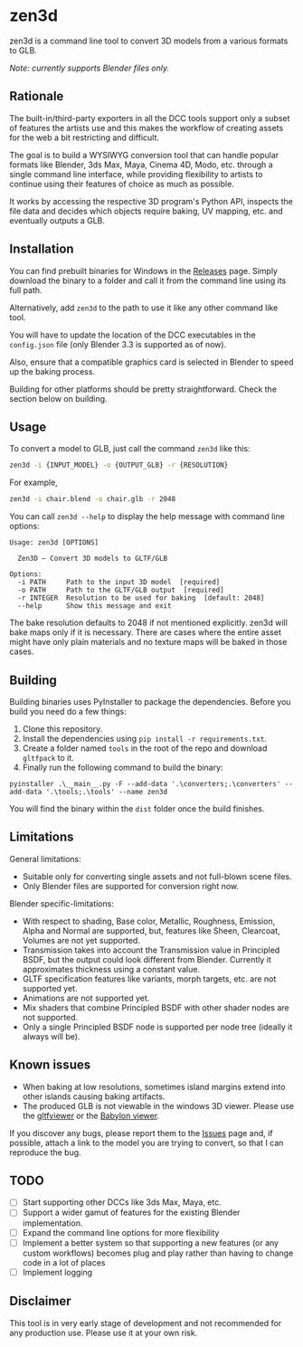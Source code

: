 # zen3d

zen3d is a command line tool to convert 3D models from a various formats to GLB.

*Note: currently supports Blender files only.* 

## Rationale

The built-in/third-party exporters in all the DCC tools support only a subset of features the artists use and this makes the workflow of creating assets for the web a bit restricting and difficult.

The goal is to build a WYSIWYG conversion tool that can handle popular formats like Blender, 3ds Max, Maya, Cinema 4D, Modo, etc. through a single command line interface, while providing flexibility to artists to continue using their features of choice as much as possible. 

It works by accessing the respective 3D program's Python API, inspects the file data and decides which objects require baking, UV mapping, etc. and eventually outputs a GLB.

## Installation

You can find prebuilt binaries for Windows in the [Releases](https://github.com/salaivv/zen3d/releases) page. Simply download the binary to a folder and call it from the command line using its full path. 

Alternatively, add `zen3d` to the path to use it like any other command like tool.

You will have to update the location of the DCC executables in the `config.json` file (only Blender 3.3 is supported as of now).

Also, ensure that a compatible graphics card is selected in Blender to speed up the baking process.

Building for other platforms should be pretty straightforward. Check the section below on building.

## Usage

To convert a model to GLB, just call the command `zen3d` like this:

```bash
zen3d -i {INPUT_MODEL} -o {OUTPUT_GLB} -r {RESOLUTION}
```

For example,

```bash
zen3d -i chair.blend -o chair.glb -r 2048
```

You can call `zen3d --help` to display the help message with command line options:

```
Usage: zen3d [OPTIONS]

  Zen3D – Convert 3D models to GLTF/GLB

Options:
  -i PATH     Path to the input 3D model  [required]
  -o PATH     Path to the GLTF/GLB output  [required]
  -r INTEGER  Resolution to be used for baking  [default: 2048]
  --help      Show this message and exit
```

The bake resolution defaults to 2048 if not mentioned explicitly. zen3d will bake maps only if it is necessary. There are cases where the entire asset might have only plain materials and no texture maps will be baked in those cases.

## Building

Building binaries uses PyInstaller to package the dependencies. Before you build you need do a few things:

1. Clone this repository.
2. Install the dependencies using `pip install -r requirements.txt`.
3. Create a folder named `tools` in the root of the repo and download `gltfpack` to it.
4. Finally run the following command to build the binary:

```
pyinstaller .\__main__.py -F --add-data '.\converters;.\converters' --add-data '.\tools;.\tools' --name zen3d
```

You will find the binary within the `dist` folder once the build finishes.

## Limitations

General limitations:

- Suitable only for converting single assets and not full-blown scene files.
- Only Blender files are supported for conversion right now.

Blender specific-limitations:

- With respect to shading, Base color, Metallic, Roughness, Emission, Alpha and Normal are supported, but, features like Sheen, Clearcoat, Volumes are not yet supported.
- Transmission takes into account the Transmission value in Principled BSDF, but the output could look different from Blender. Currently it approximates thickness using a constant value.
- GLTF specification features like variants, morph targets, etc. are not supported yet.
- Animations are not supported yet.
- Mix shaders that combine Principled BSDF with other shader nodes are not supported.
- Only a single Principled BSDF node is supported per node tree (ideally it always will be).

## Known issues

- When baking at low resolutions, sometimes island margins extend into other islands causing baking artifacts.
- The produced GLB is not viewable in the windows 3D viewer. Please use the [gltfviewer](https://gltf-viewer.donmccurdy.com/) or the [Babylon viewer](https://sandbox.babylonjs.com/).

If you discover any bugs, please report them to the [Issues](https://github.com/salaivv/zen3d/issues) page and, if possible, attach a link to the model you are trying to convert, so that I can reproduce the bug.

## TODO

- [ ] Start supporting other DCCs like 3ds Max, Maya, etc.
- [ ] Support a wider gamut of features for the existing Blender implementation.
- [ ] Expand the command line options for more flexibility
- [ ] Implement a better system so that supporting a new features (or any custom workflows) becomes plug and play rather than having to change code in a lot of places
- [ ] Implement logging

## Disclaimer

This tool is in very early stage of development and not recommended for any production use. Please use it at your own risk.